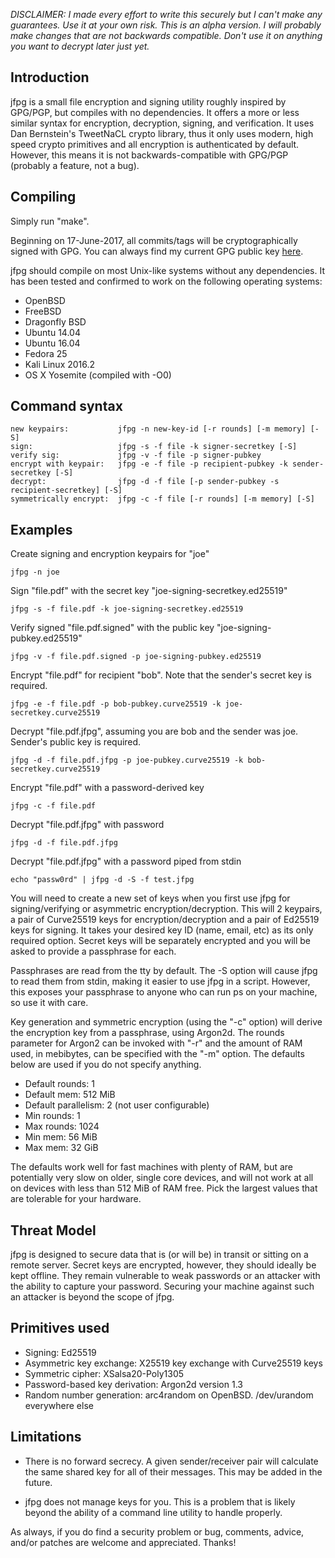 *DISCLAIMER: I made every effort to write this securely
but I can't make any guarantees. Use it at your own risk.
This is an alpha version. I will probably make changes
that are not backwards compatible. Don't use it on anything 
you want to decrypt later just yet.*

Introduction
------------

jfpg is a small file encryption and signing utility 
roughly inspired by GPG/PGP, but compiles with no dependencies. It
offers a more or less similar  syntax for encryption,
decryption, signing, and verification. It uses
Dan Bernstein's TweetNaCL crypto library, thus it
only uses  modern, high speed crypto primitives 
and all encryption is authenticated by default. 
However, this means it is not backwards-compatible
with GPG/PGP (probably a feature, not a bug). 

Compiling
---------

Simply run "make".

Beginning on 17-June-2017, all commits/tags will be 
cryptographically signed with GPG. You can always
find my current GPG public key [here](https://www.deepstate.io/about.html).

jfpg should compile on most Unix-like systems without any
dependencies. It has been tested and confirmed to work on 
the following operating systems:

- OpenBSD
- FreeBSD
- Dragonfly BSD
- Ubuntu 14.04
- Ubuntu 16.04
- Fedora 25
- Kali Linux 2016.2
- OS X Yosemite (compiled with -O0)

Command syntax
--------------
	new keypairs:           jfpg -n new-key-id [-r rounds] [-m memory] [-S]
	sign:                   jfpg -s -f file -k signer-secretkey [-S]
	verify sig:   	        jfpg -v -f file -p signer-pubkey
	encrypt with keypair:   jfpg -e -f file -p recipient-pubkey -k sender-secretkey [-S]
	decrypt:                jfpg -d -f file [-p sender-pubkey -s recipient-secretkey] [-S]
	symmetrically encrypt:	jfpg -c -f file [-r rounds] [-m memory] [-S]

Examples
--------
Create signing and encryption keypairs for "joe"

	jfpg -n joe

Sign "file.pdf" with the secret key "joe-signing-secretkey.ed25519"

	jfpg -s -f file.pdf -k joe-signing-secretkey.ed25519

Verify signed "file.pdf.signed" with the public key "joe-signing-pubkey.ed25519"

	jfpg -v -f file.pdf.signed -p joe-signing-pubkey.ed25519

Encrypt "file.pdf" for recipient "bob". Note that the sender's secret key is required.

	jfpg -e -f file.pdf -p bob-pubkey.curve25519 -k joe-secretkey.curve25519	

Decrypt "file.pdf.jfpg", assuming you are bob and the sender was joe. Sender's
public key is required.

	jfpg -d -f file.pdf.jfpg -p joe-pubkey.curve25519 -k bob-secretkey.curve25519

Encrypt "file.pdf" with a password-derived key

	jfpg -c -f file.pdf

Decrypt "file.pdf.jfpg" with password

	jfpg -d -f file.pdf.jfpg 

Decrypt "file.pdf.jfpg" with a password piped from stdin

	echo "passw0rd" | jfpg -d -S -f test.jfpg

You will need to create a new set of keys when you first use jfpg 
for signing/verifying or asymmetric encryption/decryption. 
This will 2 keypairs, a pair of Curve25519 keys for encryption/decryption
and a pair of Ed25519 keys for signing. It takes your desired key ID
(name, email, etc) as its only required option. Secret keys will be 
separately encrypted and you will be asked to provide a passphrase for each.  

Passphrases are read from the tty by default. The -S option will cause
jfpg to read them from stdin, making it easier to use jfpg in a script.
However, this exposes your passphrase to anyone who can run ps on your machine,
so use it with care.

Key generation and symmetric encryption (using the "-c" option) will
derive the encryption key from a passphrase, using Argon2d. 
The rounds parameter for Argon2 can be invoked with "-r" and the amount of 
RAM used, in mebibytes, can be specified with the "-m" option. The defaults
below are used if you do not specify anything. 

- Default rounds: 1
- Default mem: 512 MiB
- Default parallelism: 2 (not user configurable)
- Min rounds: 1
- Max rounds: 1024
- Min mem: 56 MiB
- Max mem: 32 GiB

The defaults work well for fast machines with plenty of RAM, but are
potentially very slow on older, single core devices, and will not work
at all on devices with less than 512 MiB of RAM free. Pick the largest
values that are tolerable for your hardware.

Threat Model
------------

jfpg is designed to secure data that is (or will be) in transit or sitting on 
a remote server. Secret keys are encrypted, however, they should ideally be kept
offline. They remain vulnerable to weak passwords or an attacker with the 
ability to capture your password. Securing your machine against such an attacker
is beyond the scope of jfpg.

 
Primitives used
---------------

- Signing: Ed25519
- Asymmetric key exchange: X25519 key exchange with Curve25519 keys 
- Symmetric cipher: XSalsa20-Poly1305
- Password-based key derivation: Argon2d version 1.3
- Random number generation: arc4random on OpenBSD. /dev/urandom everywhere else

Limitations
-----------

- There is no forward secrecy. A given sender/receiver pair will
	calculate the same shared key for all of their messages. This may be 
	added in the future. 

- jfpg does not manage keys for you. This is a problem that is likely
	beyond the ability of a command line utility to handle properly. 

As always, if you do find a security problem or bug, 
comments, advice, and/or patches are welcome and appreciated. Thanks!
